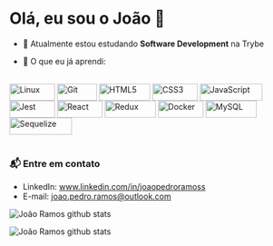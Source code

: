 # Olá, eu sou o João 👋

- 🌱 Atualmente estou estudando **Software Development** na Trybe

- 🔎 O que eu já aprendi:

<div style="display: inline_block"><br>
  
  <img align="center" alt="Linux" height="30" width="80" src="https://img.shields.io/badge/Linux-FCC624?style=for-the-badge&logo=linux&logoColor=black">
  <img align="center" alt="Git" height="30" width="70" src="https://img.shields.io/badge/GIT-E44C30?style=for-the-badge&logo=git&logoColor=white">
  <img align="center" alt="HTML5" height="30" width="90" src="https://img.shields.io/badge/HTML5-E34F26?style=for-the-badge&logo=html5&logoColor=white">
  <img align="center" alt="CSS3" height="30" width="80" src="https://img.shields.io/badge/CSS3-1572B6?style=for-the-badge&logo=css3&logoColor=white">
  <img align="center" alt="JavaScript" height="30" width="110" src="https://img.shields.io/badge/JavaScript-323330?style=for-the-badge&logo=javascript&logoColor=F7DF1E">
  <img align="center" alt="Jest" height="30" width="80" src="https://img.shields.io/badge/Jest-C21325?style=for-the-badge&logo=jest&logoColor=white">
  <img align="center" alt="React" height="30" width="80" src="https://img.shields.io/badge/React-20232A?style=for-the-badge&logo=react&logoColor=61DAFB">
  <img align="center" alt="Redux" height="30" width="90" src="https://img.shields.io/badge/Redux-593D88?style=for-the-badge&logo=redux&logoColor=white">
  <img align="center" alt="Docker" height="30" width="80" src="https://img.shields.io/badge/Docker-2CA5E0?style=for-the-badge&logo=docker&logoColor=white">
  <img align="center" alt="MySQL" height="30" width="90" src="https://img.shields.io/badge/MySQL-005C84?style=for-the-badge&logo=mysql&logoColor=white">
  <img align="center" alt="Sequelize" height="30" width="110" src="https://img.shields.io/badge/Sequelize-52B0E7?style=for-the-badge&logo=Sequelize&logoColor=white">
  
</div><br>

### 📬 Entre em contato

- LinkedIn: www.linkedin.com/in/joaopedroramoss
- E-mail: joao.pedro.ramos@outlook.com

![João Ramos github stats](https://github-readme-stats.vercel.app/api/top-langs/?username=jpnunes21)

![João Ramos github stats](https://github-readme-stats.vercel.app/api?username=jpnunes21&show_icons=true&hide_border=true)
